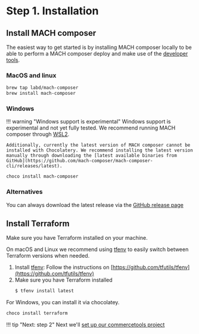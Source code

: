 # Step 1. Installation

## Install MACH composer
The easiest way to get started is by installing MACH composer locally to be able
to perform a MACH composer deploy and make use of the
[developer tools](../topics/development/workflow.md).


### MacOS and linux
```bash
brew tap labd/mach-composer
brew install mach-composer
```

### Windows

!!! warning "Windows support is experimental"
    Windows support is experimental and not yet fully tested. We recommend running MACH composer through [WSL2](https://learn.microsoft.com/en-us/windows/wsl/install).

    Additionally, currently the latest version of MACH composer cannot be installed with Chocolatery. We recommend installing the latest version manually through downloading the [latest available binaries from GitHub](https://github.com/mach-composer/mach-composer-cli/releases/latest).

```ps
choco install mach-composer
```

### Alternatives
You can always download the latest release via the [GitHub release page](https://github.com/mach-composer/mach-composer-cli/releases)


## Install Terraform
Make sure you have Terraform installed on your machine.

On macOS and Linux we recommend using [tfenv](https://github.com/tfutils/tfenv)
to easily switch between Terraform versions when needed.

1. Install [tfenv](https://github.com/tfutils/tfenv): Follow the instructions on [https://github.com/tfutils/tfenv](https://github.com/tfutils/tfenv)
2. Make sure you have Terraform installed
   ```bash
   $ tfenv install latest
   ```

For Windows, you can install it via chocolatey.

```ps
choco install terraform
```


!!! tip "Next: step 2"
    Next we'll [set up our commercetools project](./step-2-setup-ct.md)

